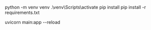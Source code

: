 python -m venv venv
.\venv\Scripts\activate
pip install
pip install -r requirements.txt

uvicorn main:app --reload